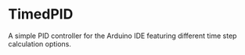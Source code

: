 # TimedPID
A simple PID controller for the Arduino IDE featuring different time step calculation options.
